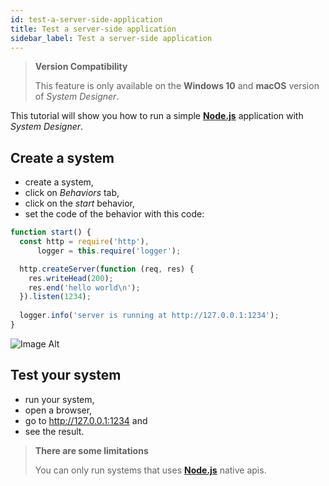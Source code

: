 ```yaml
---
id: test-a-server-side-application
title: Test a server-side application
sidebar_label: Test a server-side application
---
```


>**Version Compatibility**
>
>This feature is only available on the **Windows 10** and **macOS** version of *System Designer*.

This tutorial will show you how to run a simple **[Node.js](https://nodejs.org/en/)** application with *System Designer*.

## Create a system

- create a system,
- click on *Behaviors* tab,
- click on the *start* behavior,
- set the code of the behavior with this code:

```js
function start() { 
  const http = require('http'),
      logger = this.require('logger');

  http.createServer(function (req, res) {
    res.writeHead(200);
    res.end('hello world\n');
  }).listen(1234);
  
  logger.info('server is running at http://127.0.0.1:1234');
}
```

![Image Alt](../../img/28fcebf-node-app.png)

## Test your system

- run your system,
- open a browser,
- go to http://127.0.0.1:1234 and
- see the result.

>**There are some limitations**
>
>You can only run systems that uses **[Node.js](https://nodejs.org/en/)** native apis.
